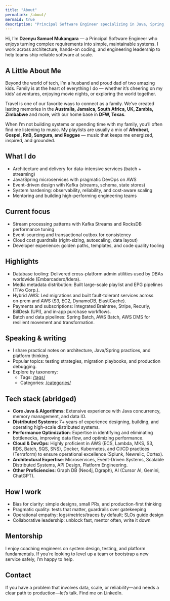 ```yaml
---
title: "About"
permalink: /about/
mermaid: true
description: "Principal Software Engineer specializing in Java, Spring, Kafka, AWS, and building resilient, high-throughput microservices."
---
```


Hi, I’m **Dzenyu Samuel Mukangara** — a Principal Software Engineer who enjoys turning complex requirements into simple, maintainable systems. I work across architecture, hands-on coding, and engineering leadership to help teams ship reliable software at scale.

## A Little About Me

Beyond the world of tech, I’m a husband and proud dad of two amazing kids. Family is at the heart of everything I do — whether it’s cheering on my kids’ adventures, enjoying movie nights, or exploring the world together.

Travel is one of our favorite ways to connect as a family. We’ve created lasting memories in the **Australia, Jamaica, South Africa, UK, Zambia, Zimbabwe** and more, with our home base in **DFW, Texas**.

When I’m not building systems or spending time with my family, you’ll often find me listening to music. My playlists are usually a mix of **Afrobeat, Gospel, RnB, Sungura, and Reggae** — music that keeps me energized, inspired, and grounded.

## What I do
- Architecture and delivery for data-intensive services (batch + streaming)
- Java/Spring microservices with pragmatic DevOps on AWS
- Event-driven design with Kafka (streams, schema, state stores)
- System hardening: observability, reliability, and cost-aware scaling
- Mentoring and building high-performing engineering teams

## Current focus
- Stream processing patterns with Kafka Streams and RocksDB performance tuning
- Event-sourcing and transactional outbox for consistency
- Cloud cost guardrails (right-sizing, autoscaling, data layout)
- Developer experience: golden paths, templates, and code quality tooling

## Highlights
- Database tooling: Delivered cross-platform admin utilities used by DBAs worldwide (Embarcadero/Idera).
- Media metadata distribution: Built large-scale playlist and EPG pipelines (TiVo Corp.).
- Hybrid AWS: Led migrations and built fault-tolerant services across on‑prem and AWS (S3, EC2, DynamoDB, ElastiCache).
- Payments and subscriptions: Integrated Braintree, Stripe, Recurly, BillDesk (UPI), and in‑app purchase workflows.
- Batch and data pipelines: Spring Batch, AWS Batch, AWS DMS for resilient movement and transformation.

## Speaking & writing
- I share practical notes on architecture, Java/Spring practices, and platform thinking.
- Popular topics: testing strategies, migration playbooks, and production debugging.
- Explore by taxonomy:
  - Tags: [/tags/](/tags/)
  - Categories: [/categories/](/categories/)

## Tech stack (abridged)
- **Core Java & Algorithms**: Extensive experience with Java concurrency, memory management, and data IO.  
- **Distributed Systems**: 7+ years of experience designing, building, and operating high-scale distributed systems. 
- **Performance Optimization**: Expertise in identifying and eliminating bottlenecks, improving data flow, and
optimizing performance. 
- **Cloud & DevOps**: Highly proficient in AWS (ECS, Lambda, MKS, S3, RDS, Batch, SQS, SNS), Docker, Kubernetes,
and CI/CD practices (Terraform) to ensure operational excellence (Splunk, Newrelic, Cortex). 
- **Architectural Expertise**: Microservices, Event-Driven Systems, Scalable Distributed Systems, API Design, Platform Engineering.
- **Other Proficiencies**: Graph DB (Neo4j, Dgraph), AI (Cursor AI, Gemini, ChatGPT).

## How I work
- Bias for clarity: simple designs, small PRs, and production-first thinking
- Pragmatic quality: tests that matter, guardrails over gatekeeping
- Operational empathy: logs/metrics/traces by default; SLOs guide design
- Collaborative leadership: unblock fast, mentor often, write it down

## Mentorship
I enjoy coaching engineers on system design, testing, and platform fundamentals. If you’re looking to level up a team or bootstrap a new service safely, I’m happy to help.

## Contact

If you have a problem that involves data, scale, or reliability—and needs a clear path to production—let’s talk. Find me on LinkedIn.

